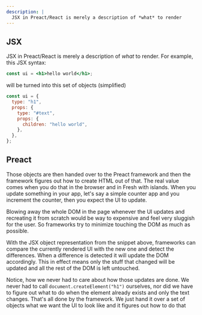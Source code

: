 ```yaml
---
description: |
  JSX in Preact/React is merely a description of *what* to render
---
```


## JSX

JSX in Preact/React is merely a description of _what_ to render. For example,
this JSX syntax:

```jsx
const ui = <h1>hello world</h1>;
```

will be turned into this set of objects (simplified)

```js
const ui = {
  type: "h1",
  props: {
    type: "#text",
    props: {
      children: "hello world",
    },
  },
};
```

## Preact

Those objects are then handed over to the Preact framework and then the
framework figures out how to create HTML out of that. The real value comes when
you do that in the browser and in Fresh with islands. When you update something
in your app, let's say a simple counter app and you increment the counter, then
you expect the UI to update.

Blowing away the whole DOM in the page whenever the UI updates and recreating it
from scratch would be way to expensive and feel very sluggish for the user. So
frameworks try to minimize touching the DOM as much as possible.

With the JSX object representation from the snippet above, frameworks can
compare the currently rendered UI with the new one and detect the differences.
When a difference is detected it will update the DOM accordingly. This in effect
means only the stuff that changed will be updated and all the rest of the DOM is
left untouched.

Notice, how we never had to care about how those updates are done. We never had
to call `document.createElement("h1")` ourselves, nor did we have to figure out
what to do when the element already exists and only the text changes. That's all
done by the framework. We just hand it over a set of objects what we want the UI
to look like and it figures out how to do that
